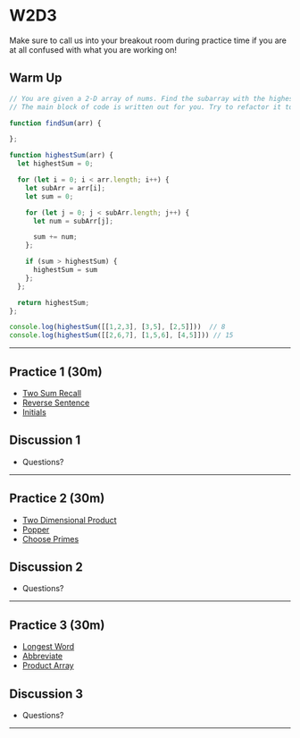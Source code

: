 # W2D3

Make sure to call us into your breakout room during practice time if you are at all confused with what you are working on!

## Warm Up

```js
// You are given a 2-D array of nums. Find the subarray with the highest sum and return that sum. 
// The main block of code is written out for you. Try to refactor it to incorporate a helper function.

function findSum(arr) {

};

function highestSum(arr) {
  let highestSum = 0;

  for (let i = 0; i < arr.length; i++) {
    let subArr = arr[i];
    let sum = 0;

    for (let j = 0; j < subArr.length; j++) {
      let num = subArr[j];

      sum += num;
    };

    if (sum > highestSum) {
      highestSum = sum
    };
  };

  return highestSum;
};

console.log(highestSum([[1,2,3], [3,5], [2,5]]))  // 8
console.log(highestSum([[2,6,7], [1,5,6], [4,5]])) // 15
```

---

## Practice 1 (30m)

- [Two Sum Recall]
- [Reverse Sentence]
- [Initials]

## Discussion 1

- Questions?

---

## Practice 2 (30m)

- [Two Dimensional Product]
- [Popper]
- [Choose Primes]

## Discussion 2

- Questions?

---

## Practice 3 (30m)

- [Longest Word]
- [Abbreviate]
- [Product Array]

## Discussion 3

- Questions?

---

[two sum recall]: https://open.appacademy.io/learn/js-py---pt-nov-2021-online/week-2---intermediate-functions/two-sum-recall
[reverse sentence]: https://open.appacademy.io/learn/js-py---pt-nov-2021-online/week-2---intermediate-functions/reverse-sentence
[initials]: https://open.appacademy.io/learn/js-py---pt-nov-2021-online/week-2---intermediate-functions/initials
[two dimensional product]: https://open.appacademy.io/learn/js-py---pt-nov-2021-online/week-2---intermediate-functions/two-dimensional-product
[popper]: https://open.appacademy.io/learn/js-py---pt-nov-2021-online/week-2---intermediate-functions/popper
[choose primes]: https://open.appacademy.io/learn/js-py---pt-nov-2021-online/week-2---intermediate-functions/choose-primes
[longest word]: https://open.appacademy.io/learn/js-py---pt-nov-2021-online/week-2---intermediate-functions/longest-word
[abbreviate]: https://open.appacademy.io/learn/js-py---pt-nov-2021-online/week-2---intermediate-functions/abbreviate
[product array]: https://open.appacademy.io/learn/js-py---pt-nov-2021-online/week-2---intermediate-functions/product-array
